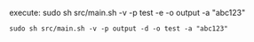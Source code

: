 execute: 
    sudo sh src/main.sh -v -p test -e -o output -a "abc123"

    sudo sh src/main.sh -v -p output -d -o test -a "abc123"

